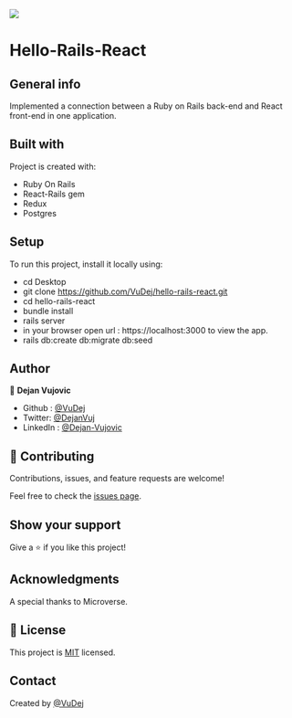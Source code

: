 ![](https://img.shields.io/badge/Microverse-blueviolet)

# Hello-Rails-React

 ## General info
  Implemented a connection between a Ruby on Rails back-end and React front-end in one application.

 ## Built with
Project is created with:
 * Ruby On Rails
 * React-Rails gem
 * Redux
 * Postgres


## Setup
To run this project, install it locally using:
- cd Desktop
- git clone https://github.com/VuDej/hello-rails-react.git
- cd hello-rails-react
- bundle install
- rails server
- in your browser open url : https://localhost:3000 to view the app.
- rails db:create db:migrate db:seed

## Author

👤 **Dejan Vujovic**

- Github : [@VuDej](https://github.com/VuDej)
- Twitter: [@DejanVuj](https://twitter.com/DejanVuj)
- LinkedIn : [@Dejan-Vujovic](https://www.linkedin.com/in/dejan-vujovic-5a0672225/)



## 🤝 Contributing

Contributions, issues, and feature requests are welcome!

Feel free to check the [issues page](https://github.com/VuDej/School-Library-Ruby/issues/1).

## Show your support

Give a ⭐️ if you like this project!

## Acknowledgments

A special thanks to Microverse.

## 📝 License

This project is [MIT](https://opensource.org/licenses/MIT) licensed.

## Contact
Created by [@VuDej](https://github.com/VuDej)
